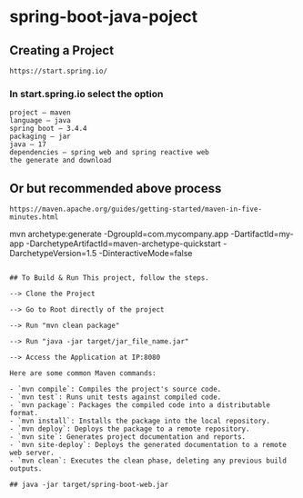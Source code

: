 # spring-boot-java-poject
## Creating a Project
```
https://start.spring.io/
```
### In start.spring.io  select the option
```
project – maven
language – java 
spring boot – 3.4.4
packaging – jar
java – 17
dependencies – spring web and spring reactive web
the generate and download

```
## Or but recommended  above process
```
https://maven.apache.org/guides/getting-started/maven-in-five-minutes.html
```
mvn archetype:generate -DgroupId=com.mycompany.app -DartifactId=my-app -DarchetypeArtifactId=maven-archetype-quickstart -DarchetypeVersion=1.5 -DinteractiveMode=false
```

## To Build & Run This project, follow the steps.

--> Clone the Project

--> Go to Root directly of the project

--> Run "mvn clean package"

--> Run "java -jar target/jar_file_name.jar"

--> Access the Application at IP:8080

Here are some common Maven commands:

- `mvn compile`: Compiles the project's source code.
- `mvn test`: Runs unit tests against compiled code.
- `mvn package`: Packages the compiled code into a distributable format.
- `mvn install`: Installs the package into the local repository.
- `mvn deploy`: Deploys the package to a remote repository.
- `mvn site`: Generates project documentation and reports.
- `mvn site-deploy`: Deploys the generated documentation to a remote web server.  
- `mvn clean`: Executes the clean phase, deleting any previous build outputs. 

## java -jar target/spring-boot-web.jar

